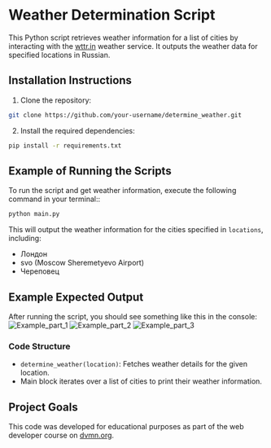 # Weather Determination Script

This Python script retrieves weather information for a list of cities by interacting with the [wttr.in](https://wttr.in) weather service. It outputs the weather data for specified locations in Russian.

## Installation Instructions
1. Clone the repository:
```bash
git clone https://github.com/your-username/determine_weather.git
```
2. Install the required dependencies:
```bash
pip install -r requirements.txt
```
## Example of Running the Scripts

To run the script and get weather information, execute the following command in your terminal::
```bash
python main.py
```
This will output the weather information for the cities specified in `locations`, including:
- Лондон
- svo (Moscow Sheremetyevo Airport)
- Череповец

## Example Expected Output
After running the script, you should see something like this in the console:
![Example_part_1](https://gist.github.com/user-attachments/assets/ed61903f-2f71-4c42-b0a4-698c15dcb1e7)
![Example_part_2](https://gist.github.com/user-attachments/assets/dd8b1639-5e9a-493a-a2e2-c6b155709cec)
![Example_part_3](https://gist.github.com/user-attachments/assets/54e0ed8a-b8a0-4f13-b424-601efccb44ee)

### Code Structure
- `determine_weather(location)`: Fetches weather details for the given location.
- Main block iterates over a list of cities to print their weather information.

## Project Goals

This code was developed for educational purposes as part of the web developer course on [dvmn.org](https://dvmn.org).
